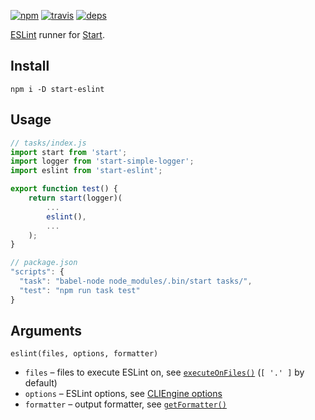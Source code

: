 [![npm](https://img.shields.io/npm/v/start-eslint.svg?style=flat-square)](https://www.npmjs.com/package/start-eslint)
[![travis](http://img.shields.io/travis/start-runner/eslint.svg?style=flat-square)](https://travis-ci.org/start-runner/eslint)
[![deps](https://img.shields.io/gemnasium/start-runner/eslint.svg?style=flat-square)](https://gemnasium.com/start-runner/eslint)

[ESLint](http://eslint.org/) runner for [Start](https://github.com/start-runner/start).

## Install

```
npm i -D start-eslint
```

## Usage

```js
// tasks/index.js
import start from 'start';
import logger from 'start-simple-logger';
import eslint from 'start-eslint';

export function test() {
    return start(logger)(
        ...
        eslint(),
        ...
    );
}
```

```js
// package.json
"scripts": {
  "task": "babel-node node_modules/.bin/start tasks/",
  "test": "npm run task test"
}
```

## Arguments

`eslint(files, options, formatter)`

* `files` – files to execute ESLint on, see [`executeOnFiles()`](http://eslint.org/docs/developer-guide/nodejs-api.html#executeonfiles) (`[ '.' ]` by default)
* `options` – ESLint options, see [CLIEngine options](http://eslint.org/docs/developer-guide/nodejs-api.html#cliengine)
* `formatter` – output formatter, see [`getFormatter()`](http://eslint.org/docs/developer-guide/nodejs-api.html#getformatter)
